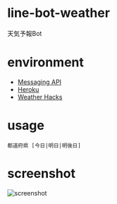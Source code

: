 # line-bot-weather

天気予報Bot

# environment

- [Messaging API](https://developers.line.biz/ja/docs/messaging-api/overview/)
- [Heroku](https://jp.heroku.com/)
- [Weather Hacks](http://weather.livedoor.com/weather_hacks/)

# usage

```
都道府県 [今日|明日|明後日]
```

# screenshot

![screenshot](https://user-images.githubusercontent.com/47146269/55668973-6e520900-58ac-11e9-955b-35f2c2fe29cd.png)